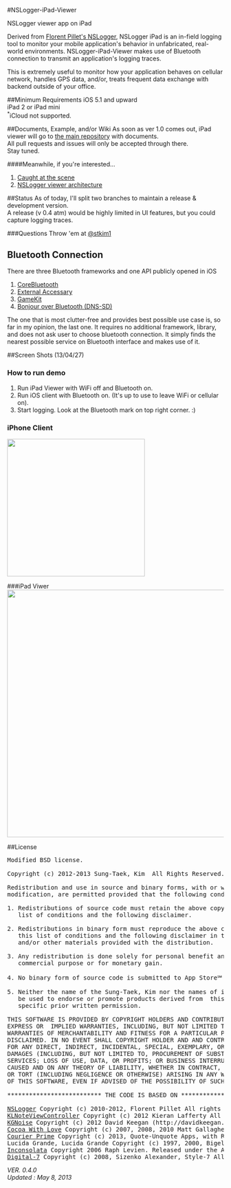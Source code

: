 #NSLogger-iPad-Viewer


NSLogger viewer app on iPad  

Derived from [Florent Pillet's NSLogger](https://github.com/fpillet/NSLogger), NSLogger iPad is an in-field logging tool to monitor your mobile application's behavior in unfabricated, real-world environments. NSLogger-iPad-Viewer makes use of Bluetooth connection to transmit an application's logging traces.

This is extremely useful to monitor how your application behaves on cellular network, handles GPS data, and/or, treats frequent data exchange with backend outside of your office.

##Minimum Requirements
iOS 5.1 and upward<br/>
iPad 2 or iPad mini<br/>
<sup>*</sup>iCloud not supported.

##Documents, Example, and/or Wiki
As soon as ver 1.0 comes out, iPad viewer will go to [the main repository](https://github.com/fpillet/NSLogger) with documents.<br/>
All pull requests and issues will only be accepted through there.<br/>
Stay tuned.

####Meanwhile, if you're interested…
1. [Caught at the scene
](http://blog.colorfulglue.com/2012/12/caught-at-the-scene/)
2. [NSLogger viewer architecture](http://blog.colorfulglue.com/2013/02/nslogger-viewer-architecture/)

##Status
As of today, I'll split two branches to maintain a release & development version.   
A release (v 0.4 atm) would be highly limited in UI features, but you could capture logging traces.    


###Questions
Throw 'em at [@stkim1](http://twitter.com/stkim1)

## Bluetooth Connection
There are three Bluetooth frameworks and one API publicly opened in iOS  
1. [CoreBluetooth](http://developer.apple.com/library/ios/#documentation/CoreBluetooth/Reference/CoreBluetooth_Framework/_index.html)  
2. [External Accessary](http://developer.apple.com/library/ios/#documentation/ExternalAccessory/Reference/ExternalAccessoryFrameworkReference/_index.ht]ml)  
3. [GameKit](http://developer.apple.com/library/ios/#documentation/GameKit/Reference/GameKit_Collection/_index.html)  
4. [Bonjour over Bluetooth (DNS-SD)](http://developer.apple.com/library/ios/#qa/qa1753/_index.html#//apple_ref/doc/uid/DTS40011315)  

The one that is most clutter-free and provides best possible use case is, so far in my opinion, the last one. It requires no additional framework, library, and does not ask user to choose bluetooth connection. It simply finds the nearest possible service on Bluetooth interface and makes use of it.  


##Screen Shots (13/04/27)
### How to run demo
1. Run iPad Viewer with WiFi off and Bluetooth on.  
2. Run iOS client with Bluetooth on. (It's up to use to leave WiFi or cellular on).      
3. Start logging. Look at the Bluetooth mark on top right corner. :)  


### iPhone Client
<img width="320" src="https://raw.github.com/stkim1/NSLogger-iPad-Viewer/master/ScreenShots/iphone_13_04_27.png" />

###iPad Viwer 
<img width="576" src="https://raw.github.com/stkim1/NSLogger-iPad-Viewer/master/ScreenShots/ipad_13_04_27.png" />


##License
<pre>Modified BSD license.

Copyright (c) 2012-2013 Sung-Taek, Kim <stkim1@colorfulglue.com> All Rights Reserved.

Redistribution and use in source and binary forms, with or without 
modification, are permitted provided that the following conditions are met:

1. Redistributions of source code must retain the above copyright notice, this
   list of conditions and the following disclaimer.

2. Redistributions in binary form must reproduce the above copyright notice, 
   this list of conditions and the following disclaimer in the documentation
   and/or other materials provided with the distribution.

3. Any redistribution is done solely for personal benefit and not for any
   commercial purpose or for monetary gain.

4. No binary form of source code is submitted to App Store℠ of Apple Inc.

5. Neither the name of the Sung-Taek, Kim nor the names of its contributors may
   be used to endorse or promote products derived from  this software without 
   specific prior written permission.

THIS SOFTWARE IS PROVIDED BY COPYRIGHT HOLDERS AND CONTRIBUTORS "AS IS" AND ANY 
EXPRESS OR  IMPLIED WARRANTIES, INCLUDING, BUT NOT LIMITED TO, THE IMPLIED 
WARRANTIES OF MERCHANTABILITY AND FITNESS FOR A PARTICULAR PURPOSE ARE 
DISCLAIMED. IN NO EVENT SHALL COPYRIGHT HOLDER AND AND CONTRIBUTORS BE LIABLE 
FOR ANY DIRECT, INDIRECT, INCIDENTAL, SPECIAL, EXEMPLARY, OR CONSEQUENTIAL 
DAMAGES (INCLUDING, BUT NOT LIMITED TO, PROCUREMENT OF SUBSTITUTE GOODS OR 
SERVICES; LOSS OF USE, DATA, OR PROFITS; OR BUSINESS INTERRUPTION) HOWEVER 
CAUSED AND ON ANY THEORY OF LIABILITY, WHETHER IN CONTRACT, STRICT LIABILITY, 
OR TORT (INCLUDING NEGLIGENCE OR OTHERWISE) ARISING IN ANY WAY OUT OF THE USE
OF THIS SOFTWARE, EVEN IF ADVISED OF THE POSSIBILITY OF SUCH DAMAGE.

************************** THE CODE IS BASED ON ******************************

<a href="https://github.com/fpillet/NSLogger">NSLogger</a> Copyright (c) 2010-2012, Florent Pillet All rights reserved. 
<a href="https://github.com/KieranLafferty/KLNoteViewController">KLNoteViewController</a> Copyright (c) 2012 Kieran Lafferty All rights reserved. 
<a href="https://github.com/kgn/KGNoise">KGNoise</a> Copyright (c) 2012 David Keegan (http://davidkeegan.com) All rights reserved
<a href="http://www.cocoawithlove.com/">Cocoa With Love</a> Copyright (c) 2007, 2008, 2010 Matt Gallagher. All rights reserved 
<a href="http://johnaugust.com/2013/introducing-courier-prime">Courier Prime</a> Copyright (c) 2013, Quote-Unquote Apps, with Reserved Font Name Courier Prime.
Lucida Grande, Lucida Grande Copyright (c) 1997, 2000, Bigelow & Holmes Inc. U.S. Pat. Des. 289,420. All rights reserved.
<a href="http://www.levien.com/type/myfonts/inconsolata.html">Inconsolata</a> Copyright 2006 Raph Levien. Released under the Apache 2 license.
<a href="http://www.styleseven.com">Digital-7</a> Copyright (c) 2008, Sizenko Alexander, Style-7 All rights reserved.</pre>

_VER. 0.4.0_<br/>
_Updated : May 8, 2013_

